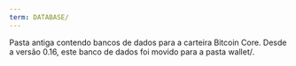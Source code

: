 ```yaml
---
term: DATABASE/
---
```


Pasta antiga contendo bancos de dados para a carteira Bitcoin Core. Desde a versão 0.16, este banco de dados foi movido para a pasta wallet/.